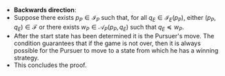 - **Backwards direction**:
- Suppose there exists $p_P \in \mathcal{I}_P$ such that, for all $q_E \in \mathcal{I}_E(p_P)$, either $(p_P, q_E) \in \mathcal{F}$ or there exists $w_P \in \mathcal{A}_P(p_P, q_E)$ such that $q_E \preceq w_P$.
- After the start state has been determined it is the Pursuer's move. The condition guarantees that if the game is not over, then it is always possible for the Pursuer to move to a state from which he has a winning strategy.
- This concludes the proof.
